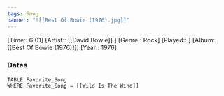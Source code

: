 ```yaml
---
tags: Song  
banner: "![[Best Of Bowie (1976).jpg]]"
---
```

[Time:: 6:01]
[Artist:: [[David Bowie]] ]
[Genre:: Rock]
[Played:: ]
[Album:: [[Best Of Bowie (1976)]]]
[Year:: 1976]
### Dates
````dataview
TABLE Favorite_Song
WHERE Favorite_Song = [[Wild Is The Wind]]
````